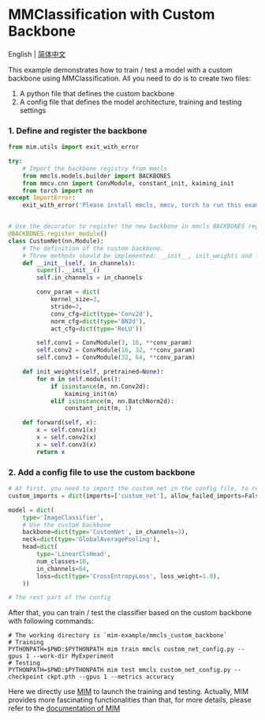 # MMClassification with Custom Backbone

English | [简体中文](README_zh-CN.md)

This example demonstrates how to train / test a model with a custom backbone using MMClassification. All you need to do is to create two files:

1. A python file that defines the custom backbone
2. A config file that defines the model architecture, training and testing settings

### 1. Define and register the backbone

```python
from mim.utils import exit_with_error

try:
    # Import the backbone registry from mmcls
    from mmcls.models.builder import BACKBONES
    from mmcv.cnn import ConvModule, constant_init, kaiming_init
    from torch import nn
except ImportError:
    exit_with_error('Please install mmcls, mmcv, torch to run this example.')


# Use the decorator to register the new backbone in mmcls BACKBONES registry
@BACKBONES.register_module()
class CustomNet(nn.Module):
    # The definition of the custom backbone.
    # Three methods should be implemented: __init__, init_weights and forward
    def __init__(self, in_channels):
        super().__init__()
        self.in_channels = in_channels

        conv_param = dict(
            kernel_size=3,
            stride=2,
            conv_cfg=dict(type='Conv2d'),
            norm_cfg=dict(type='BN2d'),
            act_cfg=dict(type='ReLU'))

        self.conv1 = ConvModule(3, 16, **conv_param)
        self.conv2 = ConvModule(16, 32, **conv_param)
        self.conv3 = ConvModule(32, 64, **conv_param)

    def init_weights(self, pretrained=None):
        for m in self.modules():
            if isinstance(m, nn.Conv2d):
                kaiming_init(m)
            elif isinstance(m, nn.BatchNorm2d):
                constant_init(m, 1)

    def forward(self, x):
        x = self.conv1(x)
        x = self.conv2(x)
        x = self.conv3(x)
        return x

```

### 2. Add a config file to use the custom backbone

```python
# At first, you need to import the custom_net in the config file, to register the custom backbone in mmcls
custom_imports = dict(imports=['custom_net'], allow_failed_imports=False)

model = dict(
    type='ImageClassifier',
    # Use the custom backbone
    backbone=dict(type='CustomNet', in_channels=3),
    neck=dict(type='GlobalAveragePooling'),
    head=dict(
        type='LinearClsHead',
        num_classes=10,
        in_channels=64,
        loss=dict(type='CrossEntropyLoss', loss_weight=1.0),
    ))

# The rest part of the config
```

After that, you can train / test the classifier based on the custom backbone with following commands:

```shell
# The working directory is `mim-example/mmcls_custom_backbone`
# Training
PYTHONPATH=$PWD:$PYTHONPATH mim train mmcls custom_net_config.py --gpus 1 --work-dir MyExperiment
# Testing
PYTHONPATH=$PWD:$PYTHONPATH mim test mmcls custom_net_config.py --checkpoint ckpt.pth --gpus 1 --metrics accuracy
```

Here we directly use [MIM](https://github.com/open-mmlab/mim) to launch the training and testing.
Actually, MIM provides more fascinating functionalities than that, for more details, please refer to the [documentation of MIM](https://mim.readthedocs.io/en/latest/)
